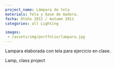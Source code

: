 ```yaml
---
project_name: Lámpara de tela
materials: Tela y base de madera.
fecha: Otoño 2011 / Autumn 2011
categories: all Lighting

images:
 - /assets/img/portfolio/lampara.jpg
---
```

Lampara elaborada con tela para ejercicio en clase.


Lamp, class project
